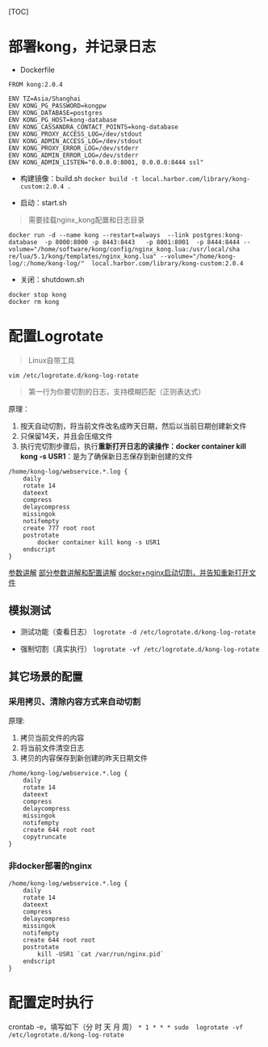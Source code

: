 [TOC]

# 部署kong，并记录日志
* Dockerfile
```docker
FROM kong:2.0.4

ENV TZ=Asia/Shanghai
ENV KONG_PG_PASSWORD=kongpw
ENV KONG_DATABASE=postgres
ENV KONG_PG_HOST=kong-database
ENV KONG_CASSANDRA_CONTACT_POINTS=kong-database
ENV KONG_PROXY_ACCESS_LOG=/dev/stdout
ENV KONG_ADMIN_ACCESS_LOG=/dev/stdout
ENV KONG_PROXY_ERROR_LOG=/dev/stderr
ENV KONG_ADMIN_ERROR_LOG=/dev/stderr
ENV KONG_ADMIN_LISTEN="0.0.0.0:8001, 0.0.0.0:8444 ssl"
````

* 构建镜像：build.sh
`docker build -t local.harbor.com/library/kong-custom:2.0.4 .`

* 启动：start.sh
>需要挂载nginx_kong配置和日志目录
```shell
docker run -d --name kong --restart=always  --link postgres:kong-database  -p 8000:8000 -p 8443:8443   -p 8001:8001  -p 8444:8444 --volume="/home/software/kong/config/nginx_kong.lua:/usr/local/sha
re/lua/5.1/kong/templates/nginx_kong.lua" --volume="/home/kong-log/:/home/kong-log/"  local.harbor.com/library/kong-custom:2.0.4
```

* 关闭：shutdown.sh
```shell
docker stop kong
docker rm kong
```

# 配置Logrotate
> Linux自带工具

`vim /etc/logrotate.d/kong-log-rotate`
> 第一行为你要切割的日志，支持模糊匹配（正则表达式）

原理：
1. 按天自动切割，将当前文件改名成昨天日期，然后以当前日期创建新文件
2. 只保留14天，并且会压缩文件
3. 执行完切割步骤后，执行**重新打开日志的读操作：docker container kill kong -s USR1**：是为了确保新日志保存到新创建的文件

```shell
/home/kong-log/webservice.*.log {
    daily
    rotate 14
    dateext
    compress
    delaycompress
    missingok
    notifempty
    create 777 root root
    postrotate
        docker container kill kong -s USR1
    endscript 
}
```

[参数讲解](https://segmentfault.com/a/1190000013191786)
[部分参数讲解和配置讲解](https://blog.huoding.com/2013/04/21/246)
[docker+nginx启动切割，并告知重新打开文件](https://www.jb51.net/article/146513.htm)

## 模拟测试
* 测试功能（查看日志）
`logrotate -d /etc/logrotate.d/kong-log-rotate`

* 强制切割（真实执行）
`logrotate -vf /etc/logrotate.d/kong-log-rotate`

## 其它场景的配置
### 采用拷贝、清除内容方式来自动切割
原理:
1. 拷贝当前文件的内容
2. 将当前文件清空日志
3. 拷贝的内容保存到新创建的昨天日期文件
```shell
/home/kong-log/webservice.*.log {
    daily
    rotate 14
    dateext
    compress
    delaycompress
    missingok
    notifempty
    create 644 root root
    copytruncate
}
```

### 非docker部署的nginx
```shell
/home/kong-log/webservice.*.log {
    daily
    rotate 14
    dateext
    compress
    delaycompress
    missingok
    notifempty
    create 644 root root
    postrotate
        kill -USR1 `cat /var/run/nginx.pid`
    endscript
}
```

# 配置定时执行
crontab -e，填写如下（分 时 天 月 周）
`* 1 * * * sudo  logrotate -vf /etc/logrotate.d/kong-log-rotate`